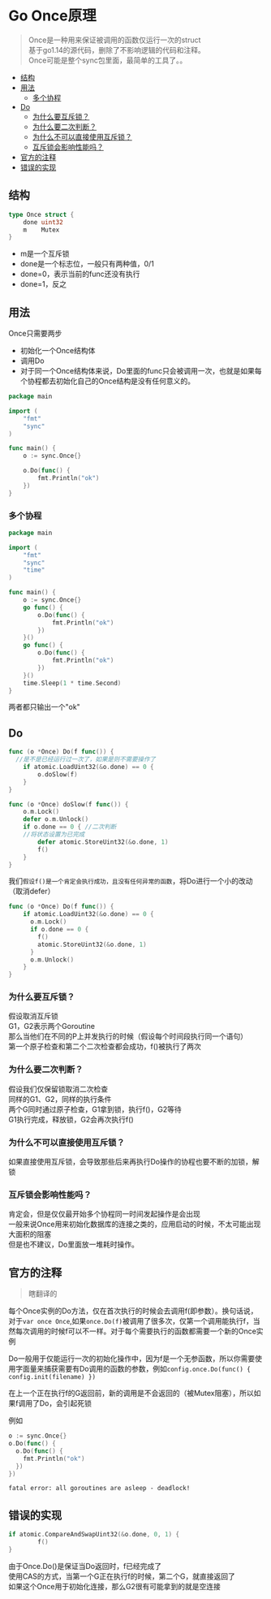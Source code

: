 
# Go Once原理

>  Once是一种用来保证被调用的函数仅运行一次的struct<br/>
基于go1.14的源代码，删除了不影响逻辑的代码和注释。<br/>
Once可能是整个sync包里面，最简单的工具了。。

- [结构](#结构)
- [用法](#用法)
  - [多个协程](#多个协程)
- [Do](#Do)
  - [为什么要互斥锁？](#为什么要互斥锁？)
  - [为什么要二次判断？](#为什么要二次判断？)
  - [为什么不可以直接使用互斥锁？](#为什么不可以直接使用互斥锁？)
  - [互斥锁会影响性能吗？](#互斥锁会影响性能吗？)
- [官方的注释](#官方的注释)
- [错误的实现](#错误的实现)

## 结构
```go
type Once struct {
	done uint32
	m    Mutex
}
```

- m是一个互斥锁
- done是一个标志位，一般只有两种值，0/1
- done=0，表示当前的func还没有执行
- done=1，反之

## 用法

Once只需要两步
- 初始化一个Once结构体
- 调用Do
- 对于同一个Once结构体来说，Do里面的func只会被调用一次，也就是如果每个协程都去初始化自己的Once结构是没有任何意义的。

```go
package main

import (
	"fmt"
	"sync"
)

func main() {
	o := sync.Once{}

	o.Do(func() {
		fmt.Println("ok")
	})
}
```

### 多个协程

```go
package main

import (
	"fmt"
	"sync"
	"time"
)

func main() {
	o := sync.Once{}
	go func() {
		o.Do(func() {
			fmt.Println("ok")
		})
	}()
	go func() {
		o.Do(func() {
			fmt.Println("ok")
		})
	}()
	time.Sleep(1 * time.Second)
}
```

两者都只输出一个"ok"


## Do

```go
func (o *Once) Do(f func()) {
  //是不是已经运行过一次了，如果是则不需要操作了
	if atomic.LoadUint32(&o.done) == 0 {
		o.doSlow(f)
	}
}

func (o *Once) doSlow(f func()) {
	o.m.Lock()
	defer o.m.Unlock()
	if o.done == 0 { //二次判断
    //将状态设置为已完成
		defer atomic.StoreUint32(&o.done, 1)
		f()
	}
}
```

我们`假设f()是一个肯定会执行成功，且没有任何异常的函数`，将Do进行一个小的改动（取消defer）

```go
func (o *Once) Do(f func()) {
	if atomic.LoadUint32(&o.done) == 0 {
      o.m.Lock()
      if o.done == 0 {
        f()
        atomic.StoreUint32(&o.done, 1)
      }
      o.m.Unlock()
	}
}
```

### 为什么要互斥锁？
假设取消互斥锁<br/>
G1，G2表示两个Goroutine<br/>
那么当他们在不同的P上并发执行的时候（假设每个时间段执行同一个语句）<br/>
第一个原子检查和第二个二次检查都会成功，f()被执行了两次

### 为什么要二次判断？
假设我们仅保留锁取消二次检查<br/>
同样的G1、G2，同样的执行条件<br/>
两个G同时通过原子检查，G1拿到锁，执行f()，G2等待<br/>
G1执行完成，释放锁，G2会再次执行f()

### 为什么不可以直接使用互斥锁？
如果直接使用互斥锁，会导致那些后来再执行Do操作的协程也要不断的加锁，解锁

### 互斥锁会影响性能吗？
肯定会，但是仅仅最开始多个协程同一时间发起操作是会出现<br/>
一般来说Once用来初始化数据库的连接之类的，应用启动的时候，不太可能出现大面积的阻塞<br/>
但是也不建议，Do里面放一堆耗时操作。

## 官方的注释
> 瞎翻译的

每个Once实例的Do方法，仅在首次执行的时候会去调用f(即参数）。换句话说，对于`var once Once`,如果`once.Do(f)`被调用了很多次，仅第一个调用能执行f，当然每次调用的时候f可以不一样。对于每个需要执行的函数都需要一个新的Once实例

Do一般用于仅能运行一次的初始化操作中，因为f是一个无参函数，所以你需要使用字面量来捕获需要有Do调用的函数的参数，例如`config.once.Do(func() { config.init(filename) })`

在上一个正在执行f的G返回前，新的调用是不会返回的（被Mutex阻塞），所以如果f调用了Do，会引起死锁

例如
```go
o := sync.Once{}
o.Do(func() {
  o.Do(func() {
    fmt.Println("ok")
  })
})
```

`fatal error: all goroutines are asleep - deadlock!`

## 错误的实现

```go
if atomic.CompareAndSwapUint32(&o.done, 0, 1) {
		f()
}
```
由于Once.Do()是保证当Do返回时，f已经完成了<br/>
使用CAS的方式，当第一个G正在执行f的时候，第二个G，就直接返回了<br/>
如果这个Once用于初始化连接，那么G2很有可能拿到的就是空连接

